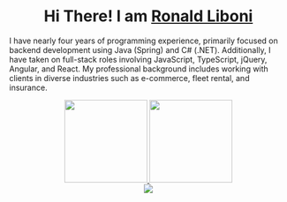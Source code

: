 <div>
  <h1 align="center">
    Hi There! I am 
    <a href="https://www.linkedin.com/in/ronald-liboni/">Ronald Liboni </a>
  </h1>
  
  <p>
   I have nearly four years of programming experience, primarily focused on backend development using Java (Spring) and C# (.NET). Additionally, I have taken on full-stack roles involving JavaScript, TypeScript, jQuery, Angular, and React. My professional background includes working with clients in diverse industries such as e-commerce, fleet rental, and insurance.
  </p>
  
</div>

<div align="center">
  <a href="https://github.com/RonyLiboni">
    <img height="150em" src="https://github-readme-stats.vercel.app/api?username=RonyLiboni&count_private=true&include_all_commits=true&show_icons=true&theme=dracula&hide_border=false&show_owner=true"/>
    <img height="150em" src="https://github-readme-stats.vercel.app/api/top-langs/?username=RonyLiboni&theme=dracula&hide_border=false&&layout=compact"/>
  </a>
</div>

<div align="center">
  <a href="https://www.linkedin.com/in/ronald-liboni/" target="_blank"><img src="https://img.shields.io/badge/-LinkedIn-%230077B5?style=for-the-badge&logo=linkedin&logoColor=white" target="_blank"></a> 
</div>
